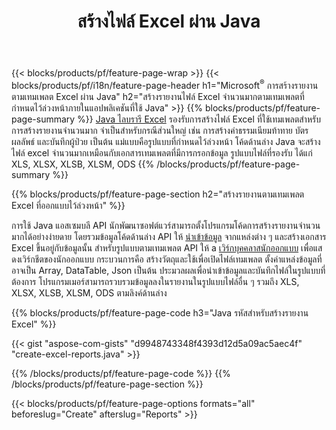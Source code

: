 ﻿---
title: สร้างไฟล์ Excel ผ่าน Java
url: /th/java/assembly/
description: สร้างสเปรดชีต Microsoft Excel จากแผ่นเทมเพลตโดยใช้ Java ไลบรารีสเปรดชีต
---
{{< blocks/products/pf/feature-page-wrap >}}
{{< blocks/products/pf/i18n/feature-page-header h1="Microsoft<sup>&reg;</sup> การสร้างรายงานตามเทมเพลต Excel ผ่าน Java" h2="สร้างรายงานไฟล์ Excel จำนวนมากตามเทมเพลตที่กำหนดไว้ล่วงหน้าภายในแอปพลิเคชันที่ใช้ Java" >}}
{{% blocks/products/pf/feature-page-summary %}}
[Java ไลบรารี Excel](/cells/java/) รองรับการสร้างไฟล์ Excel ที่ใช้เทมเพลตสำหรับการสร้างรายงานจำนวนมาก จำเป็นสำหรับกรณีส่วนใหญ่ เช่น การสร้างค่าธรรมเนียมท้าทาย บัตรผลลัพธ์ และบันทึกผู้ป่วย เป็นต้น แม่แบบคือรูปแบบที่กำหนดไว้ล่วงหน้า โค้ดด้านล่าง Java จะสร้างไฟล์ excel จำนวนมากเหมือนกับเอกสารเทมเพลตที่มีการกรอกข้อมูล รูปแบบไฟล์ที่รองรับ ได้แก่ XLS, XLSX, XLSB, XLSM, ODS
{{% /blocks/products/pf/feature-page-summary %}}

{{% blocks/products/pf/feature-page-section h2="สร้างรายงานตามเทมเพลต Excel ที่ออกแบบไว้ล่วงหน้า" %}}

การใช้ Java แอสเซมบลี API นักพัฒนาซอฟต์แวร์สามารถตั้งโปรแกรมโค้ดการสร้างรายงานจำนวนมากได้อย่างง่ายดาย โดยรวมข้อมูลโค้ดด้านล่าง API ให้ [นำเข้าข้อมูล](https://docs.aspose.com/cells/java/import-and-export-data/) จากแหล่งต่าง ๆ และสร้างเอกสาร Excel ขึ้นอยู่กับข้อมูลนั้น สำหรับรูปแบบตามเทมเพลต API ให้ a [เวิร์กบุคคลาสนักออกแบบ](https://apireference.aspose.com/cells/java/com.aspose.cells/WorkbookDesigner) เพื่อแสดงเวิร์กชีตของนักออกแบบ กระบวนการคือ สร้างวัตถุและใช้เพื่อเปิดไฟล์เทมเพลต ตั้งค่าแหล่งข้อมูลที่อาจเป็น Array, DataTable, Json เป็นต้น ประมวลผลเพื่อนำเข้าข้อมูลและบันทึกไฟล์ในรูปแบบที่ต้องการ โปรแกรมเมอร์สามารถรวบรวมข้อมูลลงในรายงานในรูปแบบไฟล์อื่น ๆ รวมถึง XLS, XLSX, XLSB, XLSM, ODS ตามลิงค์ด้านล่าง



{{% blocks/products/pf/feature-page-code h3="Java รหัสสำหรับสร้างรายงาน Excel" %}}

{{< gist "aspose-com-gists" "d9948743348f4393d12d5a09ac5aec4f" "create-excel-reports.java" >}}

{{% /blocks/products/pf/feature-page-code %}}
{{% /blocks/products/pf/feature-page-section %}}

{{< blocks/products/pf/feature-page-options formats="all" beforeslug="Create" afterslug="Reports" >}}